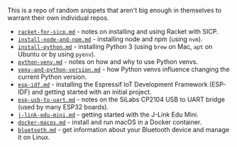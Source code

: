 This is a repo of random snippets that aren't big enough in themselves to warrant their own individual repos.

* [`racket-for-sicp.md`](racket-for-sicp.md) - notes on installing and using Racket with SICP.
* [`install-node-and-npm.md`](install-node-and-npm.md) - installing node and npm (using `nvm`).
* [`install-python.md`](install-python.md) - installing Python 3 (using `brew` on Mac, `apt` on Ubuntu or by using `pyenv`).
* [`python-venv.md`](python-venv.md) - notes on how and why to use Python venvs.
* [`venv-and-python-version.md`](venv-and-python-version.md) - how Python venvs influence changing the current Python version.
* [`esp-idf.md`](esp-idf.md) - installing the Espressif IoT Development Framework (ESP-IDF) and getting started with an initial project.
* [`esp-usb-to-uart.md`](esp-usb-to-uart.md) - notes on the SiLabs CP2104 USB to UART bridge (used by many ESP32 boards).
* [`j-link-edu-mini.md`](j-link-edu-mini.md) - getting started with the J-Link Edu Mini.
* [`docker-macos.md`](docker-macos.md) - install and run macOS in a Docker container.
* [`bluetooth.md`](bluetooth.md) - get information about your Bluetooth device and manage it on Linux.
